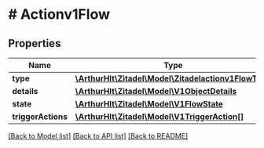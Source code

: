 # # Actionv1Flow

## Properties

Name | Type | Description | Notes
------------ | ------------- | ------------- | -------------
**type** | [**\ArthurHlt\Zitadel\Model\Zitadelactionv1FlowType**](Zitadelactionv1FlowType.md) |  | [optional]
**details** | [**\ArthurHlt\Zitadel\Model\V1ObjectDetails**](V1ObjectDetails.md) |  | [optional]
**state** | [**\ArthurHlt\Zitadel\Model\V1FlowState**](V1FlowState.md) |  | [optional]
**triggerActions** | [**\ArthurHlt\Zitadel\Model\V1TriggerAction[]**](V1TriggerAction.md) |  | [optional]

[[Back to Model list]](../../README.md#models) [[Back to API list]](../../README.md#endpoints) [[Back to README]](../../README.md)
